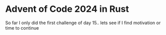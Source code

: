 # Advent of Code 2024 in Rust

So far I only did the first challenge of day 15.. lets see if I find motivation or time to continue
